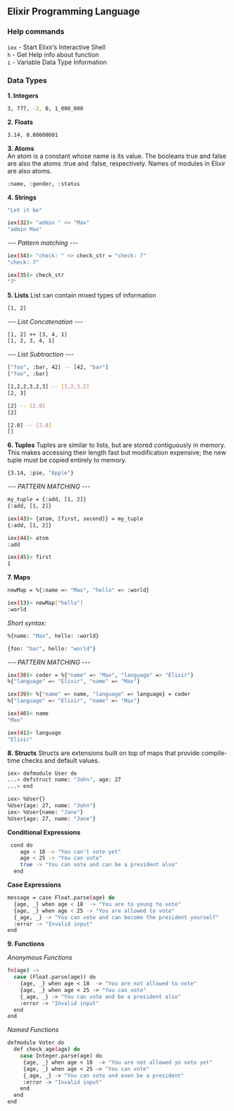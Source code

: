 ## Elixir Programming Language

### Help commands

`iex` - Start Elixir’s Interactive Shell  
`h` - Get Help info about function  
`i` - Variable Data Type Information

### Data Types

**1. Integers**

```bash
3, 777, -2, 0, 1_000_000
```

**2. Floats**

```bash
3.14, 0.00000001
```

**3. Atoms**  
An atom is a constant whose name is its value.
The booleans true and false are also the atoms :true and :false, respectively.
Names of modules in Elixir are also atoms.

```bash
:name, :gender, :status
```

**4. Strings**

```bash
"Let it be"
```

```bash
iex(32)> "admin " <> "Max"
"admin Max"
```

_--- Pattern matching ---_

```bash
iex(34)> "check: " <> check_str = "check: 7"
"check: 7"

iex(35)> check_str
"7"
```

**5. Lists**
List can contain mixed types of information

```bash
[1, 2]
```

_--- List Concatenation ---_

```bash
[1, 2] ++ [3, 4, 1]
[1, 2, 3, 4, 1]
```

_--- List Subtraction ---_

```bash
["foo", :bar, 42] -- [42, "bar"]
["foo", :bar]

[1,2,2,3,2,3] -- [1,2,3,2]
[2, 3]

[2] -- [2.0]
[2]

[2.0] -- [2.0]
[]
```

**6. Tuples**
Tuples are similar to lists, but are stored contiguously in memory.
This makes accessing their length fast but modification expensive; the new tuple must be copied entirely to memory.

```bash
{3.14, :pie, "Apple"}
```

_--- PATTERN MATCHING ---_

```bash
my_tuple = {:add, [1, 2]}
{:add, [1, 2]}

iex(43)> {atom, [first, second]} = my_tuple
{:add, [1, 2]}

iex(44)> atom
:add

iex(45)> first
1
```

**7. Maps**

```bash
newMap = %{:name => "Max", "hello" => :world}

iex(13)> newMap["hello"]
:world
```

_Short syntax:_

```bash
%{name: "Max", hello: :world}

{foo: "bar", hello: "world"}
```

_--- PATTERN MATCHING ---_

```bash
iex(38)> coder = %{"name" => "Max", "language" => "Elixir"}
%{"language" => "Elixir", "name" => "Max"}

iex(39)> %{"name" => name, "language" => language} = coder
%{"language" => "Elixir", "name" => "Max"}

iex(40)> name
"Max"

iex(41)> language
"Elixir"
```

**8. Structs**
Structs are extensions built on top of maps that provide compile-time checks and default values.

```bash
iex> defmodule User do
...> defstruct name: "John", age: 27
...> end

iex> %User{}
%User{age: 27, name: "John"}
iex> %User{name: "Jane"}
%User{age: 27, name: "Jane"}
```

**Conditional Expressions**

```bash
 cond do
    age < 18 -> "You can't vote yet"
    age < 25 -> "You can vote"
    true -> "You can vote and can be a president also"
  end
```

**Case Expressions**

```bash
message = case Float.parse(age) do
  {age, _} when age < 18  -> "You are to young to vote"
  {age, _} when age < 25 -> "You are allowed to vote"
  {_age, _} -> "You can vote and can become the president yourself"
  :error -> "Invalid input"
end
```

**9. Functions**

_Anonymous Functions_

```bash
fn(age) ->
  case (Float.parse(age)) do
    {age, _} when age < 18  -> "You are not allowed to vote"
    {age, _} when age < 25 -> "You can vote"
    {_age, _} -> "You can vote and be a president also"
    :error -> "Invalid input"
  end
end
```

_Named Functions_

```bash
defmodule Voter do
  def check_age(age) do
    case Integer.parse(age) do
     {age, _} when age < 18  -> "You are not allowed yo vote yet"
     {age, _} when age < 25 -> "You can vote"
     {_age, _} -> "You can vote and even be a president"
     :error -> "Invalid input"
    end
  end
end
```

